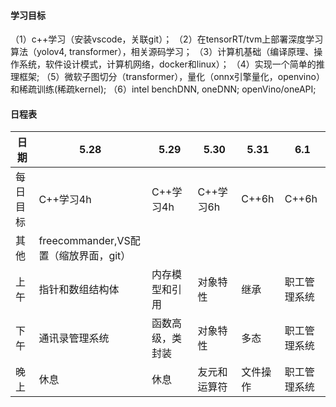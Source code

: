 #### 学习目标
（1）c++学习（安装vscode，关联git）；
（2）在tensorRT/tvm上部署深度学习算法（yolov4, transformer），相关源码学习；
（3）计算机基础（编译原理、操作系统，软件设计模式，计算机网络，docker和linux）；
（4）实现一个简单的推理框架;
（5）微软子图切分（transformer），量化（onnx引擎量化，openvino）和稀疏训练(稀疏kernel);
（6）intel benchDNN, oneDNN; openVino/oneAPI;

#### 日程表
| 日期 | 5.28 | 5.29 | 5.30 | 5.31 | 6.1 |
| ---- | ---- | ---- | ---- | ---- | --- |
|每日目标|   C++学习4h   |   C++学习4h   |C++学习6h   | C++6h | C++6h |
|   其他   |   freecommander,VS配置（缩放界面，git）   |      |      |      |     |
|   上午   |指针和数组结构体|内存模型和引用  |   对象特性 | 继承  |职工管理系统|
|   下午   |通讯录管理系统  |函数高级，类封装| 对象特性   | 多态  |职工管理系统|
|   晚上   |   休息       |   休息       |友元和运算符 |文件操作|职工管理系统|
